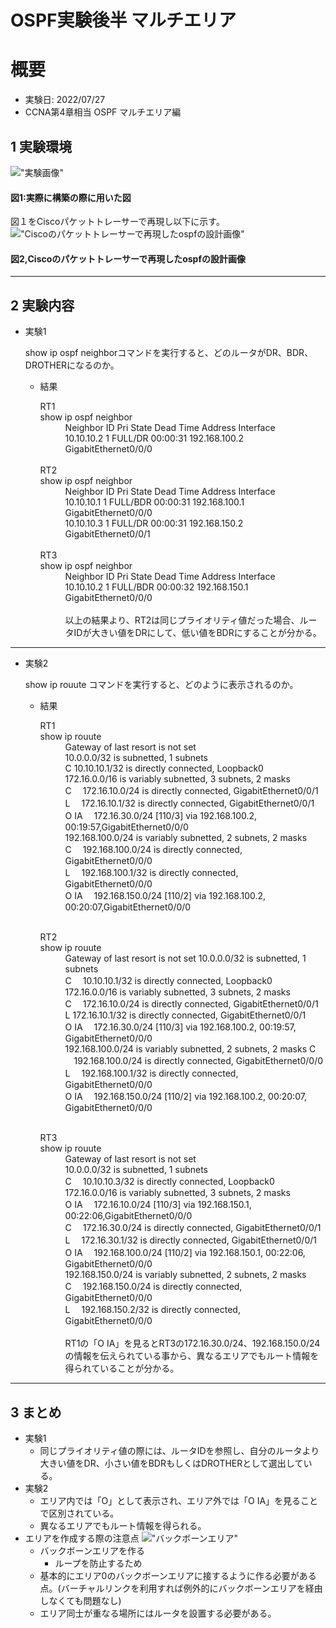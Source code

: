 # OSPF実験後半 マルチエリア

# 概要
* 実験日: 2022/07/27 
* CCNA第4章相当 OSPF マルチエリア編

## 1 実験環境
!["実験画像"](./images/20220727OSPFIMG/ospfFirstHalf1.jpg)
#### 図1:実際に構築の際に用いた図
図１をCiscoパケットトレーサーで再現し以下に示す。
!["Ciscoのパケットトレーサーで再現したospfの設計画像"](./images/20220727OSPFIMG/ospfFirstHalf2.jpg)

#### 図2,Ciscoのパケットトレーサーで再現したospfの設計画像

---
## 2 実験内容

* 実験1<br>
        <p>show ip ospf neighborコマンドを実行すると、どのルータがDR、BDR、DROTHERになるのか。</p>
  * 結果
    <dl>
    <dt> RT1 </dt>
    <dt> show ip ospf neighbor </dt>
    <dd> 
    Neighbor ID     Pri   State           Dead Time   Address         Interface <br>
    10.10.10.2        1   FULL/DR         00:00:31    192.168.100.2   GigabitEthernet0/0/0 <br>
    </dd><br>
    <dt> RT2 </dt>
    <dt> show ip ospf neighbor </dt>
    <dd> 
    Neighbor ID     Pri   State           Dead Time   Address         Interface <br>
    10.10.10.1        1   FULL/BDR        00:00:31    192.168.100.1   GigabitEthernet0/0/0 <br>
    10.10.10.3        1   FULL/DR         00:00:31    192.168.150.2   GigabitEthernet0/0/1 <br>
    </dd><br>
    <dt> RT3 </dt>
    <dt> show ip ospf neighbor </dt>
    <dd> 
    Neighbor ID     Pri   State           Dead Time   Address         Interface <br>
    10.10.10.2        1   FULL/BDR        00:00:32    192.168.150.1   GigabitEthernet0/0/0 <br>
    </dd><br>
    <dd>以上の結果より、RT2は同じプライオリティ値だった場合、ルータIDが大きい値をDRにして、低い値をBDRにすることが分かる。</dd>
    </dl>
---
* 実験2<br>
        <p>show ip rouute コマンドを実行すると、どのように表示されるのか。</p>
  * 結果<br>
    <dl>
    <dt> RT1</dt>
    <dt> show ip rouute </dt>
    <dd>
    Gateway of last resort is not set<br>
          10.0.0.0/32 is subnetted, 1 subnets<br>
    C        10.10.10.1/32 is directly connected, Loopback0<br>
        172.16.0.0/16 is variably subnetted, 3 subnets, 2 masks<br>
    C       　172.16.10.0/24 is directly connected, GigabitEthernet0/0/1<br>
    L       　172.16.10.1/32 is directly connected, GigabitEthernet0/0/1<br>
    O IA    　172.16.30.0/24 [110/3] via 192.168.100.2, 00:19:57,GigabitEthernet0/0/0<br>
     192.168.100.0/24 is variably subnetted, 2 subnets, 2 masks<br>
    C       　192.168.100.0/24 is directly connected, GigabitEthernet0/0/0<br>
    L       　192.168.100.1/32 is directly connected, GigabitEthernet0/0/0<br>
    O IA 　192.168.150.0/24 [110/2] via 192.168.100.2, 00:20:07,GigabitEthernet0/0/0<br>
    </dd><br>

    <dl>
    <dt> RT2</dt>
    <dt> show ip rouute </dt>
    <dd>
    Gateway of last resort is not set
        10.0.0.0/32 is subnetted, 1 subnets<br>
    C       　10.10.10.1/32 is directly connected, Loopback0<br>
        172.16.0.0/16 is variably subnetted, 3 subnets, 2 masks<br>
    C       　172.16.10.0/24 is directly connected, GigabitEthernet0/0/1<br>
    L        172.16.10.1/32 is directly connected, GigabitEthernet0/0/1<br>
    O IA    　172.16.30.0/24 [110/3] via 192.168.100.2, 00:19:57, GigabitEthernet0/0/0<br>
        192.168.100.0/24 is variably subnetted, 2 subnets, 2 masks
    C       　192.168.100.0/24 is directly connected, GigabitEthernet0/0/0<br>
    L       　192.168.100.1/32 is directly connected, GigabitEthernet0/0/0<br>
    O IA 　192.168.150.0/24 [110/2] via 192.168.100.2, 00:20:07, GigabitEthernet0/0/0<br>
    </dd><br>

    <dl>
    <dt> RT3</dt>
    <dt> show ip rouute </dt>
    <dd>
    Gateway of last resort is not set<br>
        10.0.0.0/32 is subnetted, 1 subnets<br>
    C       　10.10.10.3/32 is directly connected, Loopback0<br>
        172.16.0.0/16 is variably subnetted, 3 subnets, 2 masks<br>
    O IA    　172.16.10.0/24 [110/3] via 192.168.150.1, 00:22:06,GigabitEthernet0/0/0<br>
    C       　172.16.30.0/24 is directly connected, GigabitEthernet0/0/1<br>
    L       　172.16.30.1/32 is directly connected, GigabitEthernet0/0/1<br>
    O IA    　192.168.100.0/24 [110/2] via 192.168.150.1, 00:22:06, GigabitEthernet0/0/0<br>
        192.168.150.0/24 is variably subnetted, 2 subnets, 2 masks<br>
    C       　192.168.150.0/24 is directly connected, GigabitEthernet0/0/0<br>
    L       　192.168.150.2/32 is directly connected, GigabitEthernet0/0/0<br>
    </dd><br>

    <dd>
    RT1の「O IA」を見るとRT3の172.16.30.0/24、192.168.150.0/24の情報を伝えられている事から、異なるエリアでもルート情報を得られていることが分かる。
    </dd>
    </dl>
---
## 3 まとめ

* 実験1
  * 同じプライオリティ値の際には、ルータIDを参照し、自分のルータより大きい値をDR、小さい値をBDRもしくはDROTHERとして選出している。
* 実験2
  * エリア内では「O」として表示され、エリア外では「O IA」を見ることで区別されている。
  * 異なるエリアでもルート情報を得られる。
* エリアを作成する際の注意点
    !["バックボーンエリア"](./images/20220727OSPFIMG/ospfFirstHalf3.jpg)
    * バックボーンエリアを作る
      * ループを防止するため 
    * 基本的にエリア0のバックボーンエリアに接するように作る必要がある点。(バーチャルリンクを利用すれば例外的にバックボーンエリアを経由しなくても問題なし)
    * エリア同士が重なる場所にはルータを設置する必要がある。
